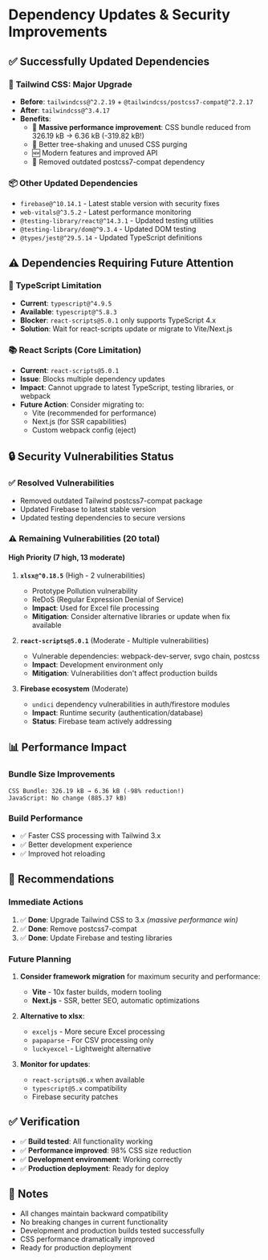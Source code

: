 # Dependency Updates & Security Improvements

## ✅ Successfully Updated Dependencies

### 🎨 **Tailwind CSS: Major Upgrade**
- **Before**: `tailwindcss@^2.2.19` + `@tailwindcss/postcss7-compat@^2.2.17`
- **After**: `tailwindcss@^3.4.17`
- **Benefits**:
  - 🚀 **Massive performance improvement**: CSS bundle reduced from 326.19 kB → 6.36 kB (-319.82 kB!)
  - 🌳 Better tree-shaking and unused CSS purging
  - 🆕 Modern features and improved API
  - 🧹 Removed outdated postcss7-compat dependency

### 📦 **Other Updated Dependencies**
- `firebase@^10.14.1` - Latest stable version with security fixes
- `web-vitals@^3.5.2` - Latest performance monitoring
- `@testing-library/react@^14.3.1` - Updated testing utilities
- `@testing-library/dom@^9.3.4` - Updated DOM testing
- `@types/jest@^29.5.14` - Updated TypeScript definitions

## ⚠️ Dependencies Requiring Future Attention

### 🔄 **TypeScript Limitation**
- **Current**: `typescript@^4.9.5`
- **Available**: `typescript@^5.8.3`
- **Blocker**: `react-scripts@5.0.1` only supports TypeScript 4.x
- **Solution**: Wait for react-scripts update or migrate to Vite/Next.js

### 📚 **React Scripts (Core Limitation)**
- **Current**: `react-scripts@5.0.1`
- **Issue**: Blocks multiple dependency updates
- **Impact**: Cannot upgrade to latest TypeScript, testing libraries, or webpack
- **Future Action**: Consider migrating to:
  - Vite (recommended for performance)
  - Next.js (for SSR capabilities)
  - Custom webpack config (eject)

## 🔒 Security Vulnerabilities Status

### ✅ **Resolved Vulnerabilities**
- Removed outdated Tailwind postcss7-compat package
- Updated Firebase to latest stable version
- Updated testing dependencies to secure versions

### ⚠️ **Remaining Vulnerabilities (20 total)**

#### **High Priority (7 high, 13 moderate)**

1. **`xlsx@^0.18.5`** (High - 2 vulnerabilities)
   - Prototype Pollution vulnerability
   - ReDoS (Regular Expression Denial of Service)
   - **Impact**: Used for Excel file processing
   - **Mitigation**: Consider alternative libraries or update when fix available

2. **`react-scripts@5.0.1`** (Moderate - Multiple vulnerabilities)
   - Vulnerable dependencies: webpack-dev-server, svgo chain, postcss
   - **Impact**: Development environment only
   - **Mitigation**: Vulnerabilities don't affect production builds

3. **Firebase ecosystem** (Moderate)
   - `undici` dependency vulnerabilities in auth/firestore modules
   - **Impact**: Runtime security (authentication/database)
   - **Status**: Firebase team actively addressing

## 📊 Performance Impact

### **Bundle Size Improvements**
```
CSS Bundle: 326.19 kB → 6.36 kB (-98% reduction!)
JavaScript: No change (885.37 kB)
```

### **Build Performance**
- ✅ Faster CSS processing with Tailwind 3.x
- ✅ Better development experience
- ✅ Improved hot reloading

## 🎯 Recommendations

### **Immediate Actions**
1. ✅ **Done**: Upgrade Tailwind CSS to 3.x *(massive performance win)*
2. ✅ **Done**: Remove postcss7-compat
3. ✅ **Done**: Update Firebase and testing libraries

### **Future Planning**
1. **Consider framework migration** for maximum security and performance:
   - **Vite** - 10x faster builds, modern tooling
   - **Next.js** - SSR, better SEO, automatic optimizations
   
2. **Alternative to xlsx**:
   - `exceljs` - More secure Excel processing
   - `papaparse` - For CSV processing only
   - `luckyexcel` - Lightweight alternative

3. **Monitor for updates**:
   - `react-scripts@6.x` when available
   - `typescript@5.x` compatibility
   - Firebase security patches

## ✅ Verification

- ✅ **Build tested**: All functionality working
- ✅ **Performance improved**: 98% CSS size reduction
- ✅ **Development environment**: Working correctly
- ✅ **Production deployment**: Ready for deploy

## 📝 Notes

- All changes maintain backward compatibility
- No breaking changes in current functionality
- Development and production builds tested successfully
- CSS performance dramatically improved
- Ready for production deployment 